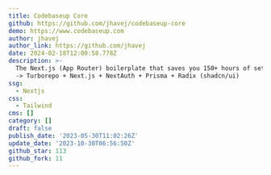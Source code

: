 ```yaml
---
title: Codebaseup Core
github: https://github.com/jhavej/codebaseup-core
demo: https://www.codebaseup.com
author: jhavej
author_link: https://github.com/jhavej
date: 2024-02-18T12:00:58.778Z
description: >-
  The Next.js (App Router) boilerplate that saves you 150+ hours of setup hassle
  -> Turborepo + Next.js + NextAuth + Prisma + Radix (shadcn/ui)
ssg:
  - Nextjs
css:
  - Tailwind
cms: []
category: []
draft: false
publish_date: '2023-05-30T11:02:26Z'
update_date: '2023-10-30T06:56:50Z'
github_star: 113
github_fork: 11
---
```

